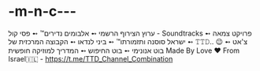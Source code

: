 # -m-n-c---
ערוץ הצירוף הרשמי   ➻ אלבומים נדירים™ ➻ פסי קול - Soundtracks ➻ פרויקט צמאה  ➻ ישראל סוסנה ותזמורתו™ ➻ ביני לנדאו  ➻ הקבוצה המרכזית של 𝚃𝚃𝙳.. 😉 ➻ צ'אט בוט אנונימי  ➻ בוט החיפוש  ➻ המדריך למוזיקה חופשית  Made By Love ♥️ From Israel🇮🇱 - https://t.me/TTD_Channel_Combination
